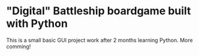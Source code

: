 # "Digital" Battleship boardgame built with Python 
This is a small basic GUI project work after 2 months learning Python. More comming!
